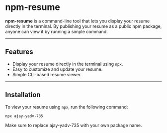 # npm-resume

**npm-resume** is a command-line tool that lets you display your resume directly in the terminal. By publishing your resume as a public npm package, anyone can view it by running a simple command.

---

## Features

- Display your resume directly in the terminal using `npx`.
- Easy to customize and update your resume.
- Simple CLI-based resume viewer.

---

## Installation

To view your resume using `npx`, run the following command:

```bash
npx ajay-yadv-735
```
Make sure to replace  ajay-yadv-735 with your own package name. 
